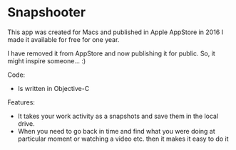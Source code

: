 # Snapshooter

This app was created for Macs and published in Apple AppStore in 2016 
I made it available for free for one year. 

I have removed it from AppStore and now publishing it for public. So, it might inspire someone... :)

Code:
 - Is written in Objective-C

Features: 
 - It takes your work activity as a snapshots and save them in the local drive. 
 - When you need to go back in time and find what you were doing at particular moment or watching a video etc. then it makes it easy to do it

